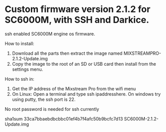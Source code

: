 # Custom firmware version 2.1.2 for SC6000M, with SSH and Darkice.
ssh enabled SC6000M engine os firmware.

How to install:
  1) Download all the parts then extract the image named MIXSTREAMPRO-2.1.2-Update.img
  2) Copy the image to the root of an SD or USB card then install from the settings menu.

How to ssh in:
  1) Get the IP address of the Mixstream Pro from the wifi menu
  2) On Linux: Open a terminal and type ssh ipaddresshere. On windows try using putty, the ssh port is 22.

No root password is needed for ssh currently

sha1sum
  33ca7bbaebdbcbbc01ef4b7f4afc50b9bcfc7d13  SC6000M-2.1.2-Update.img

